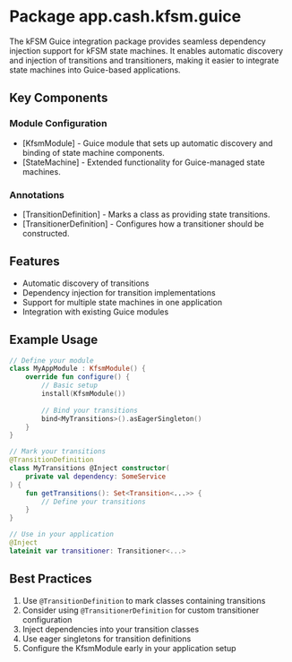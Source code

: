 # Package app.cash.kfsm.guice

The kFSM Guice integration package provides seamless dependency injection support for kFSM state machines. It enables automatic discovery and injection of transitions and transitioners, making it easier to integrate state machines into Guice-based applications.

## Key Components

### Module Configuration

* [KfsmModule] - Guice module that sets up automatic discovery and binding of state machine components.
* [StateMachine] - Extended functionality for Guice-managed state machines.

### Annotations

* [TransitionDefinition] - Marks a class as providing state transitions.
* [TransitionerDefinition] - Configures how a transitioner should be constructed.

## Features

* Automatic discovery of transitions
* Dependency injection for transition implementations
* Support for multiple state machines in one application
* Integration with existing Guice modules

## Example Usage

```kotlin
// Define your module
class MyAppModule : KfsmModule() {
    override fun configure() {
        // Basic setup
        install(KfsmModule())
        
        // Bind your transitions
        bind<MyTransitions>().asEagerSingleton()
    }
}

// Mark your transitions
@TransitionDefinition
class MyTransitions @Inject constructor(
    private val dependency: SomeService
) {
    fun getTransitions(): Set<Transition<...>> {
        // Define your transitions
    }
}

// Use in your application
@Inject
lateinit var transitioner: Transitioner<...>
```

## Best Practices

1. Use `@TransitionDefinition` to mark classes containing transitions
2. Consider using `@TransitionerDefinition` for custom transitioner configuration
3. Inject dependencies into your transition classes
4. Use eager singletons for transition definitions
5. Configure the KfsmModule early in your application setup
